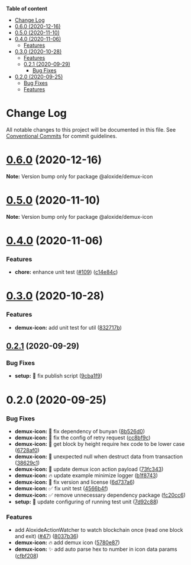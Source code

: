<!-- START doctoc generated TOC please keep comment here to allow auto update -->
<!-- DON'T EDIT THIS SECTION, INSTEAD RE-RUN doctoc TO UPDATE -->

**Table of content**

- [Change Log](#change-log)
- [0.6.0 (2020-12-16)](#060-2020-12-16)
- [0.5.0 (2020-11-10)](#050-2020-11-10)
- [0.4.0 (2020-11-06)](#040-2020-11-06)
  - [Features](#features)
- [0.3.0 (2020-10-28)](#030-2020-10-28)
  - [Features](#features-1)
  - [0.2.1 (2020-09-29)](#021-2020-09-29)
    - [Bug Fixes](#bug-fixes)
- [0.2.0 (2020-09-25)](#020-2020-09-25)
  - [Bug Fixes](#bug-fixes-1)
  - [Features](#features-2)

<!-- END doctoc generated TOC please keep comment here to allow auto update -->

# Change Log

All notable changes to this project will be documented in this file.
See [Conventional Commits](https://conventionalcommits.org) for commit guidelines.

# [0.6.0](https://github.com/lecle/aloxide/compare/v0.5.0...v0.6.0) (2020-12-16)

**Note:** Version bump only for package @aloxide/demux-icon

# [0.5.0](https://github.com/lecle/aloxide/compare/v0.4.0...v0.5.0) (2020-11-10)

**Note:** Version bump only for package @aloxide/demux-icon

# [0.4.0](https://github.com/lecle/aloxide/compare/v0.3.0...v0.4.0) (2020-11-06)

### Features

- **chore:** enhance unit test ([#109](https://github.com/lecle/aloxide/issues/109)) ([c14e84c](https://github.com/lecle/aloxide/commit/c14e84cbbf005e00bdfaa2873e461d15bfe3f8fa))

# [0.3.0](https://github.com/lecle/aloxide/compare/v0.2.1...v0.3.0) (2020-10-28)

### Features

- **demux-icon:** add unit test for util ([832717b](https://github.com/lecle/aloxide/commit/832717bad03cce892e8d5c516cd18b7608cbafed))

## [0.2.1](https://github.com/lecle/aloxide/compare/v0.2.0...v0.2.1) (2020-09-29)

### Bug Fixes

- **setup:** :bug: fix publish script ([9cba1f9](https://github.com/lecle/aloxide/commit/9cba1f94c6b79662037c7faaadd08bdb22799a92))

# 0.2.0 (2020-09-25)

### Bug Fixes

- **demux-icon:** :bug: fix dependency of bunyan ([8b526d0](https://github.com/lecle/aloxide/commit/8b526d050b282fc29d24bebaa273e648b91a4dc4))
- **demux-icon:** :bug: fix the config of retry request ([cc8bf9c](https://github.com/lecle/aloxide/commit/cc8bf9cdf1cbb9bf8bddd183b3a994184cd524c2))
- **demux-icon:** :bug: get block by height require hex code to be lower case ([6728af0](https://github.com/lecle/aloxide/commit/6728af0e695fd38c207d5dd499b7e449b806f270))
- **demux-icon:** :bug: unexpected null when destruct data from transaction ([38629c1](https://github.com/lecle/aloxide/commit/38629c19298ea5dc5d458dc47efdde9071466e47))
- **demux-icon:** :bug: update demux icon action payload ([73fc343](https://github.com/lecle/aloxide/commit/73fc34381e3ca8c093b96c3cf478350f66cde053))
- **demux-icon:** :fire: update example minimize logger ([b1f8743](https://github.com/lecle/aloxide/commit/b1f87432bb45ca266ef7621ab7688aa0ad012508))
- **demux-icon:** :pencil: fix version and license ([6d737a6](https://github.com/lecle/aloxide/commit/6d737a6337e1bde6dd645b11165f02c114c865ae))
- **demux-icon:** :white_check_mark: fix unit test ([4566b4f](https://github.com/lecle/aloxide/commit/4566b4fe99e7f69722dfd30b4c75ec3a40de943b))
- **demux-icon:** :white_check_mark: remove unnecessary dependency package ([fc20cc6](https://github.com/lecle/aloxide/commit/fc20cc618c8f3d82793757a79823e23219e665db))
- **setup:** :wrench: update configuring of running test unit ([7d92c88](https://github.com/lecle/aloxide/commit/7d92c888b70ccf38816fb762d32145e88a5cb6fb))

### Features

- add AloxideActionWatcher to watch blockchain once (read one block and exit) ([#47](https://github.com/lecle/aloxide/issues/47)) ([8037b36](https://github.com/lecle/aloxide/commit/8037b365f6de16396de1e82cc1003ff5baf0ebed))
- **demux-icon:** :fire: add demux icon ([5780e87](https://github.com/lecle/aloxide/commit/5780e877b048e434faa87eb324536610c9852e49))
- **demux-icon:** :sparkles: add auto parse hex to number in icon data params ([cfbf208](https://github.com/lecle/aloxide/commit/cfbf2085a8142aaf72ed9eeaba393606d41b5a97))

